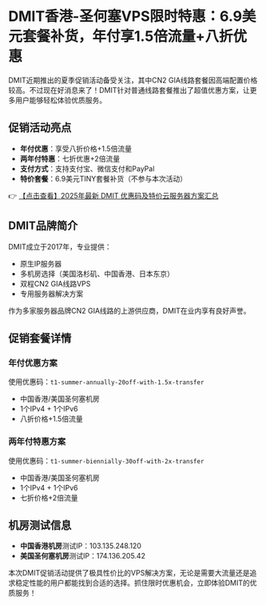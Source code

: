 # DMIT香港-圣何塞VPS限时特惠：6.9美元套餐补货，年付享1.5倍流量+八折优惠

DMIT近期推出的夏季促销活动备受关注，其中CN2 GIA线路套餐因高端配置价格较高。不过现在好消息来了！DMIT针对普通线路套餐推出了超值优惠方案，让更多用户能够轻松体验优质服务。

## 促销活动亮点

- **年付优惠**：享受八折价格+1.5倍流量
- **两年付特惠**：七折优惠+2倍流量
- **支付方式**：支持支付宝、微信支付和PayPal
- **特价套餐**：6.9美元TINY套餐补货（不参与本次活动）

👉 [【点击查看】2025年最新 DMIT 优惠码及特价云服务器方案汇总](https://bit.ly/dmit_coupon)

## DMIT品牌简介

DMIT成立于2017年，专业提供：
- 原生IP服务器
- 多机房选择（美国洛杉矶、中国香港、日本东京）
- 双程CN2 GIA线路VPS
- 专用服务器解决方案

作为多家服务器品牌CN2 GIA线路的上游供应商，DMIT在业内享有良好声誉。

## 促销套餐详情

### 年付优惠方案
使用优惠码：`t1-summer-annually-20off-with-1.5x-transfer`
- 中国香港/美国圣何塞机房
- 1个IPv4 + 1个IPv6
- 八折价格+1.5倍流量

### 两年付特惠方案
使用优惠码：`t1-summer-biennially-30off-with-2x-transfer`
- 中国香港/美国圣何塞机房
- 1个IPv4 + 1个IPv6
- 七折价格+2倍流量

## 机房测试信息

- **中国香港机房**测试IP：103.135.248.120
- **美国圣何塞机房**测试IP：174.136.205.42

本次DMIT促销活动提供了极具性价比的VPS解决方案，无论是需要大流量还是追求稳定性能的用户都能找到合适的选择。抓住限时优惠机会，立即体验DMIT的优质服务！
